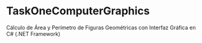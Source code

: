 # TaskOneComputerGraphics
Cálculo de Área y Perímetro de Figuras Geométricas con Interfaz Gráfica en C# (.NET Framework)
